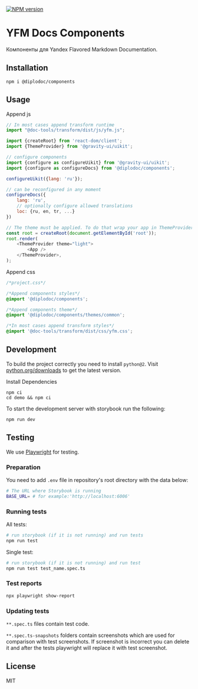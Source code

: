 [![NPM version](https://img.shields.io/npm/v/@diplodoc/components.svg?style=flat)](https://www.npmjs.org/package/@diplodoc/components)

# YFM Docs Components

Компоненты для Yandex Flavored Markdown Documentation.

## Installation

`npm i @diplodoc/components`

## Usage

Append js

```js
// In most cases append transform runtime
import "@doc-tools/transform/dist/js/yfm.js";

import {createRoot} from 'react-dom/client';
import {ThemeProvider} from '@gravity-ui/uikit';

// configure components
import {configure as configureUikit} from '@gravity-ui/uikit';
import {configure as configureDocs} from '@diplodoc/components';

configureUikit({lang: 'ru'});

// can be reconfigured in any moment
configureDocs({
    lang: 'ru',
    // optionally configure allowed translations
    loc: {ru, en, tr, ...}
})

// The theme must be applied. To do that wrap your app in ThemeProvider
const root = createRoot(document.getElementById('root'));
root.render(
    <ThemeProvider theme="light">
        <App />
    </ThemeProvider>,
);
```

Append css

```css
/*project.css*/

/*Append components styles*/
@import '@diplodoc/components';

/*Append components theme*/
@import '@diplodoc/components/themes/common';

/*In most cases append transform styles*/
@import '@doc-tools/transform/dist/css/yfm.css';
```

## Development

To build the project correctly you need to install `python@2`.
Visit [python.org/downloads](https://www.python.org/downloads/release/python-2718/) to get the latest version.

Install Dependencies

```shell
npm ci
cd demo && npm ci
```

To start the development server with storybook run the following:

```shell
npm run dev
```

## Testing

We use [Playwright](https://playwright.dev/docs/intro) for testing.

### Preparation

You need to add `.env` file in repository's root directory with the data below:

```bash
# The URL where Storybook is running
BASE_URL= # for example:'http://localhost:6006'
```

### Running tests

All tests:

```bash
# run storybook (if it is not running) and run tests
npm run test
```

Single test:

```bash
# run storybook (if it is not running) and run test
npm run test test_name.spec.ts
```

### Test reports

```bash
npx playwright show-report
```

### Updating tests

`**.spec.ts` files contain test code.

`**.spec.ts-snapshots` folders contain screenshots which are used for comparison with test screenshots. If screenshot is incorrect you can delete it and after the tests playwright will replace it with test screenshot.

## License

MIT
